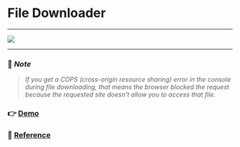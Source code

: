 # File Downloader

---

![](demo/demo.gif)

---

### 🚨 _Note_

> _If you get a COPS (cross-origin resource sharing) error in the console during file downloading, that means the browser blocked the request because the requested site doesn’t allow you to access that file._

### 👉 [Demo](https://jackworld99.github.io/File-Downloader/index.html "Show index.html")

### 🚩 [Reference](https://youtu.be/gXuzkwRivfg "Reference")
